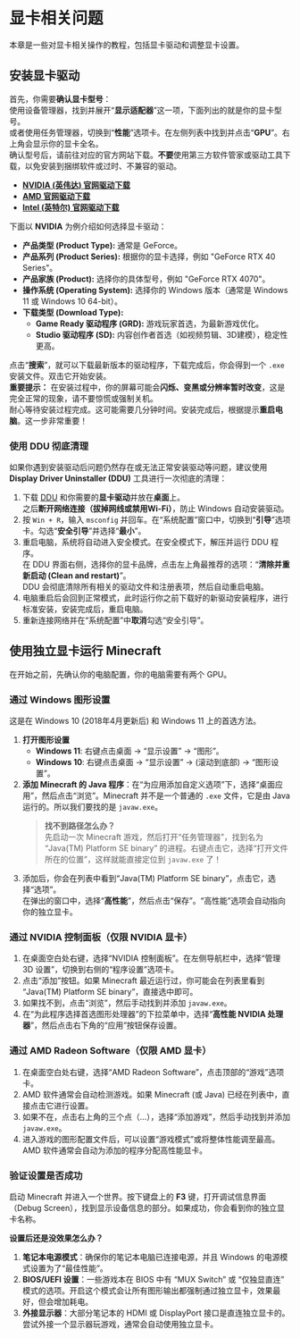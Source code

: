 # 显卡相关问题

本章是一些对显卡相关操作的教程，包括显卡驱动和调整显卡设置。

## 安装显卡驱动

首先，你需要**确认显卡型号**：  
使用设备管理器，找到并展开“**显示适配器**”这一项，下面列出的就是你的显卡型号。  
或者使用任务管理器，切换到“**性能**”选项卡。在左侧列表中找到并点击“**GPU**”。右上角会显示你的显卡全名。  
确认型号后，请前往对应的官方网站下载。**不要**使用第三方软件管家或驱动工具下载，以免安装到捆绑软件或过时、不兼容的驱动。

- [**NVIDIA (英伟达) 官网驱动下载**](https://www.nvidia.cn/Download/index.aspx?lang=cn)
- [**AMD 官网驱动下载**](https://www.amd.com/zh-hans/support)
- [**Intel (英特尔) 官网驱动下载**](https://www.intel.cn/content/www/cn/zh/download-center/home.html)

下面以 **NVIDIA** 为例介绍如何选择显卡驱动：

- **产品类型 (Product Type):** 通常是 GeForce。
- **产品系列 (Product Series):** 根据你的显卡选择，例如 "GeForce RTX 40 Series"。
- **产品家族 (Product):** 选择你的具体型号，例如 "GeForce RTX 4070"。
- **操作系统 (Operating System):** 选择你的 Windows 版本（通常是 Windows 11 或 Windows 10 64-bit）。
- **下载类型 (Download Type):**
  - **Game Ready 驱动程序 (GRD):** 游戏玩家首选，为最新游戏优化。
  - **Studio 驱动程序 (SD):** 内容创作者首选（如视频剪辑、3D建模），稳定性更高。

点击“**搜索**”，就可以下载最新版本的驱动程序，下载完成后，你会得到一个 `.exe` 安装文件。双击它开始安装。  
**重要提示：** 在安装过程中，你的屏幕可能会**闪烁、变黑或分辨率暂时改变**，这是完全正常的现象，请不要惊慌或强制关机。  
耐心等待安装过程完成。这可能需要几分钟时间。安装完成后，根据提示**重启电脑**。这一步非常重要！

### 使用 DDU 彻底清理

如果你遇到安装驱动后问题仍然存在或无法正常安装驱动等问题，建议使用 **Display Driver Uninstaller (DDU)** 工具进行一次彻底的清理：

1. 下载 [DDU](https://wagnardsoft.com) 和你需要的**显卡驱动**并放在**桌面**上。  
   之后**断开网络连接（拔掉网线或禁用Wi-Fi）**，防止 Windows 自动安装驱动。
2. 按 `Win + R`，输入 `msconfig` 并回车。在“系统配置”窗口中，切换到“**引导**”选项卡。勾选“**安全引导**”并选择“**最小**”。
3. 重启电脑，系统将自动进入安全模式。在安全模式下，解压并运行 DDU 程序。  
   在 DDU 界面右侧，选择你的显卡品牌，点击左上角最推荐的选项：“**清除并重新启动 (Clean and restart)**”。  
   DDU 会彻底清除所有相关的驱动文件和注册表项，然后自动重启电脑。
4. 电脑重启后会回到正常模式，此时运行你之前下载好的新驱动安装程序，进行标准安装，安装完成后，重启电脑。
5. 重新连接网络并在“系统配置”中**取消**勾选“安全引导”。

## 使用独立显卡运行 Minecraft

在开始之前，先确认你的电脑配置，你的电脑需要有两个 GPU。

### 通过 Windows 图形设置

这是在 Windows 10 (2018年4月更新后) 和 Windows 11 上的首选方法。

1. **打开图形设置**
   - **Windows 11**: 右键点击桌面 -> “显示设置” -> “图形”。
   - **Windows 10**: 右键点击桌面 -> “显示设置” -> (滚动到底部) -> “图形设置”。
2. **添加 Minecraft 的 Java 程序**：在“为应用添加自定义选项”下，选择“桌面应用”，然后点击“浏览”。Minecraft 并不是一个普通的 `.exe` 文件，它是由 Java 运行的。所以我们要找的是 `javaw.exe`。
    > **找不到路径怎么办？**  
    > 先启动一次 Minecraft 游戏，然后打开“任务管理器”，找到名为 “Java(TM) Platform SE binary” 的进程。右键点击它，选择“打开文件所在的位置”，这样就能直接定位到 `javaw.exe` 了！
3. 添加后，你会在列表中看到“Java(TM) Platform SE binary”，点击它，选择“选项”。  
   在弹出的窗口中，选择“**高性能**”，然后点击“保存”。“高性能”选项会自动指向你的独立显卡。

### 通过 NVIDIA 控制面板（仅限 NVIDIA 显卡）

1. 在桌面空白处右键，选择“NVIDIA 控制面板”。在左侧导航栏中，选择“管理 3D 设置”，切换到右侧的“程序设置”选项卡。
2. 点击“添加”按钮。如果 Minecraft 最近运行过，你可能会在列表里看到 “Java(TM) Platform SE binary”，直接选中即可。
3. 如果找不到，点击“浏览”，然后手动找到并添加 `javaw.exe`。
4. 在“为此程序选择首选图形处理器”的下拉菜单中，选择“**高性能 NVIDIA 处理器**”，然后点击右下角的“应用”按钮保存设置。

### 通过 AMD Radeon Software（仅限 AMD 显卡）

1. 在桌面空白处右键，选择“AMD Radeon Software”，点击顶部的“游戏”选项卡。
2. AMD 软件通常会自动检测游戏。如果 Minecraft (或 Java) 已经在列表中，直接点击它进行设置。
3. 如果不在，点击右上角的三个点（...），选择“添加游戏”，然后手动找到并添加 `javaw.exe`。
4. 进入游戏的图形配置文件后，可以设置“游戏模式”或将整体性能调至最高。AMD 软件通常会自动为添加的程序分配高性能显卡。

### 验证设置是否成功

启动 Minecraft 并进入一个世界。按下键盘上的 **F3** 键，打开调试信息界面（Debug Screen），找到显示设备信息的部分。如果成功，你会看到你的独立显卡名称。

**设置后还是没效果怎么办？**

1. **笔记本电源模式**：确保你的笔记本电脑已连接电源，并且 Windows 的电源模式设置为了“最佳性能”。
2. **BIOS/UEFI 设置**：一些游戏本在 BIOS 中有 “MUX Switch” 或 “仅独显直连” 模式的选项。开启这个模式会让所有图形输出都强制通过独立显卡，效果最好，但会增加耗电。
3. **外接显示器**：大部分笔记本的 HDMI 或 DisplayPort 接口是直连独立显卡的。尝试外接一个显示器玩游戏，通常会自动使用独立显卡。

